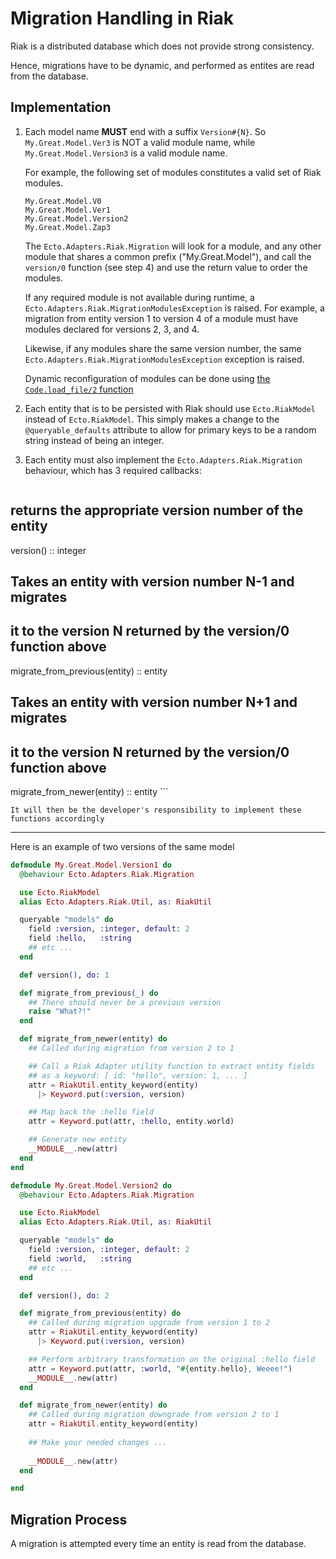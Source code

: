 # Migration Handling in Riak

Riak is a distributed database which does not provide strong consistency.

Hence, migrations have to be dynamic, and performed as entites are read from the database.

## Implementation

1. Each model name **MUST** end with a suffix `Version#{N}`. So `My.Great.Model.Ver3` is NOT a valid module name, while `My.Great.Model.Version3` is a valid module name.

    For example, the following set of modules constitutes a valid set of Riak modules.
    
    ```
    My.Great.Model.V0
    My.Great.Model.Ver1
    My.Great.Model.Version2
    My.Great.Model.Zap3
    ```

    The `Ecto.Adapters.Riak.Migration` will look for a module, and any other module that shares a common prefix ("My.Great.Model"), and call the `version/0` function (see step 4) and use the return value to order the modules.

    If any required module is not available during runtime, a `Ecto.Adapters.Riak.MigrationModulesException` is raised. For example, a migration from entity version 1 to version 4 of a module must have modules declared for versions 2, 3, and 4.

    Likewise, if any modules share the same version number, the same `Ecto.Adapters.Riak.MigrationModulesException` exception is raised.

    Dynamic reconfiguration of modules can be done using [the `Code.load_file/2` function](http://elixir-lang.org/docs/master/Code.html#load_file/2)

1. Each entity that is to be persisted with Riak should use `Ecto.RiakModel` instead of `Ecto.RiakModel`. This simply makes a change to the `@queryable_defaults` attribute to allow for primary keys to be a random string instead of being an integer.

1. Each entity must also implement the `Ecto.Adapters.Riak.Migration` behaviour, which has 3 required callbacks:

    ```
## returns the appropriate version number of the entity
version() :: integer

## Takes an entity with version number N-1 and migrates
## it to the version N returned by the version/0 function above
migrate_from_previous(entity) :: entity

## Takes an entity with version number N+1 and migrates
## it to the version N returned by the version/0 function above
migrate_from_newer(entity) :: entity
    ```

    It will then be the developer's responsibility to implement these functions accordingly
    
---

Here is an example of two versions of the same model

```elixir
defmodule My.Great.Model.Version1 do
  @behaviour Ecto.Adapters.Riak.Migration

  use Ecto.RiakModel
  alias Ecto.Adapters.Riak.Util, as: RiakUtil

  queryable "models" do
    field :version, :integer, default: 2
    field :hello,   :string
    ## etc ...
  end

  def version(), do: 1

  def migrate_from_previous(_) do
    ## There should never be a previous version
    raise "What?!"
  end

  def migrate_from_newer(entity) do
    ## Called during migration from version 2 to 1

    ## Call a Riak Adapter utility function to extract entity fields
    ## as a keyword: [ id: "hello", version: 1, ... ]
    attr = RiakUtil.entity_keyword(entity)
      |> Keyword.put(:version, version)

    ## Map back the :hello field
    attr = Keyword.put(attr, :hello, entity.world)

    ## Generate new entity
    __MODULE__.new(attr)
  end
end
```

```elixir
defmodule My.Great.Model.Version2 do
  @behaviour Ecto.Adapters.Riak.Migration

  use Ecto.RiakModel
  alias Ecto.Adapters.Riak.Util, as: RiakUtil

  queryable "models" do
    field :version, :integer, default: 2
    field :world,   :string
    ## etc ...
  end

  def version(), do: 2

  def migrate_from_previous(entity) do
    ## Called during migration upgrade from version 1 to 2
    attr = RiakUtil.entity_keyword(entity)
      |> Keyword.put(:version, version)

    ## Perform arbitrary transformation on the original :hello field
    attr = Keyword.put(attr, :world, "#{entity.hello}, Weeee!")
    __MODULE__.new(attr)
  end

  def migrate_from_newer(entity) do
    ## Called during migration downgrade from version 2 to 1
    attr = RiakUtil.entity_keyword(entity)
    
    ## Make your needed changes ...
    
    __MODULE__.new(attr)
  end

end
```

## Migration Process

A migration is attempted every time an entity is read from the database.
